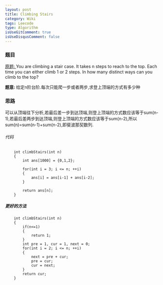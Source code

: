 ```yaml
---
layout: post
title: Climbing Stairs 
category: Wiki
tags: Leecode
type: Algorithm
isUseGitComment: true
isUseDisqusComment: false
---
```


### 题目
[原题: ](//oj.leetcode.com/problems/climbing-stairs/)You are climbing a stair case. It takes n steps to reach to the top.
Each time you can either climb 1 or 2 steps. In how many distinct ways can you climb to the top?

<b>题意: </b>给定n阶台阶.每次只能爬一步或者两步,求登上顶端的方式有多少种

### 思路
可以从顶端往下分析,若最后差一步到达顶端,则登上顶端的方式数应该等于sum(n-1),若最后差两步到达顶端,则登上顶端的方式数应该等于sum(n-2),所以sum(n)=sum(n-1)+sum(n-2),即斐波那契数列.

###### 代码

		int climbStairs(int n) 
	    {
	        int ans[1000] = {0,1,2};
	        
	        for(int i = 3; i <= n; ++i)
	        {
	            ans[i] = ans[i-1] + ans[i-2];
	        }
	        
	        return ans[n];
	    }

##### 更好的方法

		int climbStairs(int n) 
	    {
	        if(n<=1)
	        {
	            return 1;
	        }
	        int pre = 1, cur = 1, next = 0;
	        for(int i = 2; i <= n; ++i)
	        {
	            next = pre + cur;
	            pre = cur;
	            cur = next;
	        }
	        return cur;
	    }

